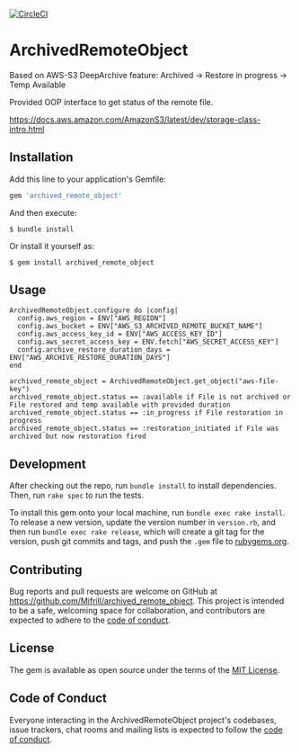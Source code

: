 [![CircleCI](https://circleci.com/gh/Mifrill/archived_remote_object.svg?style=svg)](https://app.circleci.com/pipelines/github/Mifrill/archived_remote_object)

# ArchivedRemoteObject

Based on AWS-S3 DeepArchive feature: Archived -> Restore in progress -> Temp Available

Provided OOP interface to get status of the remote file.

https://docs.aws.amazon.com/AmazonS3/latest/dev/storage-class-intro.html

## Installation

Add this line to your application's Gemfile:

```ruby
gem 'archived_remote_object'
```

And then execute:

    $ bundle install

Or install it yourself as:

    $ gem install archived_remote_object

## Usage

```
ArchivedRemoteObject.configure do |config|
  config.aws_region = ENV["AWS_REGION"]
  config.aws_bucket = ENV["AWS_S3_ARCHIVED_REMOTE_BUCKET_NAME"]
  config.aws_access_key_id = ENV["AWS_ACCESS_KEY_ID"]
  config.aws_secret_access_key = ENV.fetch["AWS_SECRET_ACCESS_KEY"]
  config.archive_restore_duration_days = ENV["AWS_ARCHIVE_RESTORE_DURATION_DAYS"]
end

archived_remote_object = ArchivedRemoteObject.get_object("aws-file-key")
archived_remote_object.status == :available if File is not archived or File restored and temp available with provided duration
archived_remote_object.status == :in_progress if File restoration in progress
archived_remote_object.status == :restoration_initiated if File was archived but now restoration fired
```

## Development

After checking out the repo, run `bundle install` to install dependencies. Then, run `rake spec` to run the tests.

To install this gem onto your local machine, run `bundle exec rake install`. To release a new version, update the version number in `version.rb`, and then run `bundle exec rake release`, which will create a git tag for the version, push git commits and tags, and push the `.gem` file to [rubygems.org](https://rubygems.org).

## Contributing

Bug reports and pull requests are welcome on GitHub at https://github.com/Mifrill/archived_remote_object. This project is intended to be a safe, welcoming space for collaboration, and contributors are expected to adhere to the [code of conduct](https://github.com/Mifrill/archived_remote_object/blob/master/CODE_OF_CONDUCT.md).

## License

The gem is available as open source under the terms of the [MIT License](https://opensource.org/licenses/MIT).

## Code of Conduct

Everyone interacting in the ArchivedRemoteObject project's codebases, issue trackers, chat rooms and mailing lists is expected to follow the [code of conduct](https://github.com/Mifrill/archived_remote_object/blob/master/CODE_OF_CONDUCT.md).
